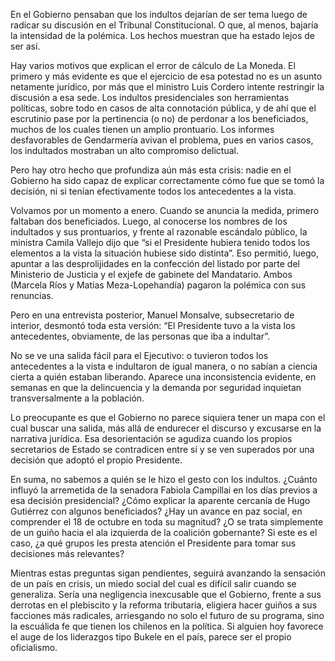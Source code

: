 
En el Gobierno pensaban que los indultos dejarían de ser tema luego de radicar su discusión en el Tribunal Constitucional. O que, al menos, bajaría la intensidad de la polémica. Los hechos muestran que ha estado lejos de ser así.

Hay varios motivos que explican el error de cálculo de La Moneda. El primero y más evidente es que el ejercicio de esa potestad no es un asunto netamente jurídico, por más que el ministro Luis Cordero intente restringir la discusión a esa sede. Los indultos presidenciales son herramientas políticas, sobre todo en casos de alta connotación pública, y de ahí que el escrutinio pase por la pertinencia (o no) de perdonar a los beneficiados, muchos de los cuales tienen un amplio prontuario. Los informes desfavorables de Gendarmería avivan el problema, pues en varios casos, los indultados mostraban un alto compromiso delictual. 

Pero hay otro hecho que profundiza aún más esta crisis: nadie en el Gobierno ha sido capaz de explicar correctamente cómo fue que se tomó la decisión, ni si tenían efectivamente todos los antecedentes a la vista.

Volvamos por un momento a enero. Cuando se anuncia la medida, primero faltaban dos beneficiados. Luego, al conocerse los nombres de los indultados y sus prontuarios, y frente al razonable escándalo público, la ministra Camila Vallejo dijo que “si el Presidente hubiera tenido todos los elementos a la vista la situación hubiese sido distinta”. Eso permitió, luego, apuntar a las desprolijidades en la confección del listado por parte del Ministerio de Justicia y el exjefe de gabinete del Mandatario. Ambos (Marcela Ríos y Matías Meza-Lopehandía) pagaron la polémica con sus renuncias.

Pero en una entrevista posterior, Manuel Monsalve, subsecretario de interior, desmontó toda esta versión: “El Presidente tuvo a la vista los antecedentes, obviamente, de las personas que iba a indultar”.

No se ve una salida fácil para el Ejecutivo: o tuvieron todos los antecedentes a la vista e indultaron de igual manera, o no sabían a ciencia cierta a quién estaban liberando. Aparece una inconsistencia evidente, en semanas en que la delincuencia y la demanda por seguridad inquietan transversalmente a la población.

Lo preocupante es que el Gobierno no parece siquiera tener un mapa con el cual buscar una salida, más allá de endurecer el discurso y excusarse en la narrativa jurídica. Esa desorientación se agudiza cuando los propios secretarios de Estado se contradicen entre sí y se ven superados por una decisión que adoptó el propio Presidente.

En suma, no sabemos a quién se le hizo el gesto con los indultos. ¿Cuánto influyó la arremetida de la senadora Fabiola Campillai en los días previos a esa decisión presidencial? ¿Cómo explicar la aparente cercanía de Hugo Gutiérrez con algunos beneficiados? ¿Hay un avance en paz social, en comprender el 18 de octubre en toda su magnitud? ¿O se trata simplemente de un guiño hacia el ala izquierda de la coalición gobernante? Si este es el caso, ¿a qué grupos les presta atención el Presidente para tomar sus decisiones más relevantes?

Mientras estas preguntas sigan pendientes, seguirá avanzando la sensación de un país en crisis, un miedo social del cual es difícil salir cuando se generaliza. Sería una negligencia inexcusable que el Gobierno, frente a sus derrotas en el plebiscito y la reforma tributaria, eligiera hacer guiños a sus facciones más radicales, arriesgando no solo el futuro de su programa, sino la escuálida fe que tienen los chilenos en la política. Si alguien hoy favorece el auge de los liderazgos tipo Bukele en el país, parece ser el propio oficialismo. 

